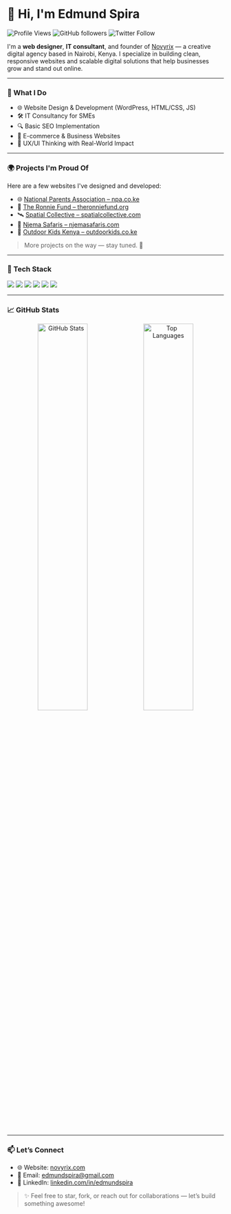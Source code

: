# 👋 Hi, I'm Edmund Spira

![Profile Views](#)
![GitHub followers](https://img.shields.io/github/followers/edmundspira?style=social)
![Twitter Follow](https://img.shields.io/twitter/follow/edmundspira?style=social)

I'm a **web designer**, **IT consultant**, and founder of [Novyrix](https://novyrix.com/) — a creative digital agency based in Nairobi, Kenya. I specialize in building clean, responsive websites and scalable digital solutions that help businesses grow and stand out online.

---

### 🚀 What I Do
- 🌐 Website Design & Development (WordPress, HTML/CSS, JS)
- 🛠️ IT Consultancy for SMEs
- 🔍 Basic SEO Implementation
- 🛒 E-commerce & Business Websites
- 🧠 UX/UI Thinking with Real-World Impact

---

### 🌍 Projects I'm Proud Of
Here are a few websites I've designed and developed:
- 🌐 [National Parents Association – npa.co.ke](https://npa.co.ke)
- 🌱 [The Ronnie Fund – theronniefund.org](https://theronniefund.org)
- 🛰️ [Spatial Collective – spatialcollective.com](https://spatialcollective.com)
- 🐘 [Njema Safaris – njemasafaris.com](https://njemasafaris.com)
- 🌿 [Outdoor Kids Kenya – outdoorkids.co.ke](https://outdoorkids.co.ke)

> More projects on the way — stay tuned. 🚧

---

### 🧰 Tech Stack
<p align="left">
  <img src="https://img.shields.io/badge/HTML5-E34F26?style=for-the-badge&logo=html5&logoColor=white"/>
  <img src="https://img.shields.io/badge/CSS3-1572B6?style=for-the-badge&logo=css3&logoColor=white"/>
  <img src="https://img.shields.io/badge/JavaScript-F7DF1E?style=for-the-badge&logo=javascript&logoColor=black"/>
  <img src="https://img.shields.io/badge/WordPress-21759B?style=for-the-badge&logo=wordpress&logoColor=white"/>
  <img src="https://img.shields.io/badge/Figma-F24E1E?style=for-the-badge&logo=figma&logoColor=white"/>
  <img src="https://img.shields.io/badge/Canva-00C4CC?style=for-the-badge&logo=canva&logoColor=white"/>
</p>

---

### 📈 GitHub Stats
<div align="center">
  <img src="https://github-readme-stats.vercel.app/api?username=edmundspira&show_icons=true&theme=tokyonight&hide_border=true" alt="GitHub Stats" width="48%"/>
  <img src="https://github-readme-stats.vercel.app/api/top-langs/?username=edmundspira&layout=compact&theme=tokyonight&hide_border=true" alt="Top Languages" width="48%"/>
</div>

---

### 📫 Let’s Connect
- 🌐 Website: [novyrix.com](https://novyrix.com)
- 📧 Email: [edmundspira@gmail.com](mailto:edmundspira@gmail.com)
- 💼 LinkedIn: [linkedin.com/in/edmundspira](https://linkedin.com/in/edmundspira)

> ✨ Feel free to star, fork, or reach out for collaborations — let’s build something awesome!

